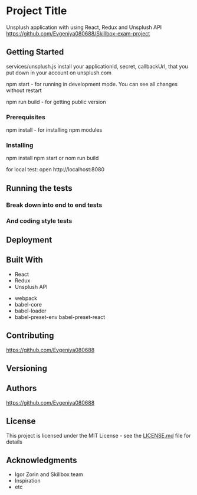 # Project Title

Unsplush application with using React, Redux and Unsplush API
https://github.com/Evgeniya080688/Skillbox-exam-project

## Getting Started
services/unsplush.js install your applicationId, secret, callbackUrl, that you put down in your account on unsplush.com

npm start - for running in development mode. You can see all changes without restart

npm run build - for getting public version

### Prerequisites

npm install - for installing npm modules

### Installing

npm install
npm start or nom run build 

for local test: open http://localhost:8080

## Running the tests


### Break down into end to end tests


### And coding style tests


## Deployment


## Built With

* React
* Redux
* Unsplush API

+ webpack
+ babel-core
+ babel-loader
+ babel-preset-env
babel-preset-react

## Contributing

https://github.com/Evgeniya080688

## Versioning


## Authors

https://github.com/Evgeniya080688

## License

This project is licensed under the MIT License - see the [LICENSE.md](LICENSE.md) file for details

## Acknowledgments

* Igor Zorin and Skillbox team
* Inspiration
* etc

